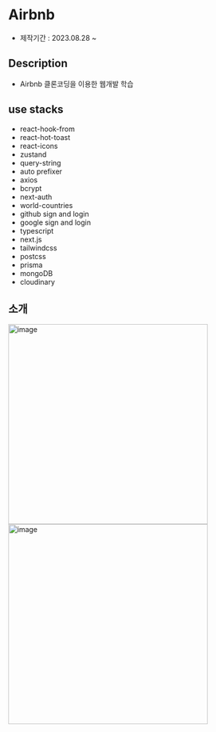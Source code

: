 # Airbnb
- 제작기간 : 2023.08.28 ~

## Description
- Airbnb 클론코딩을 이용한 웹개발 학습

## use stacks
- react-hook-from
- react-hot-toast
- react-icons
- zustand
- query-string
- auto prefixer
- axios
- bcrypt
- next-auth
- world-countries
- github sign and login
- google sign and login
- typescript
- next.js
- tailwindcss
- postcss
- prisma
- mongoDB
- cloudinary

## 소개
<img width="400" alt="image" src="https://github.com/Jaek1783/airbnb/assets/73649967/e7a16243-a1e7-421e-99d2-e0e32d2ffb9b">
<img width="400" alt="image" src="https://github.com/Jaek1783/airbnb/assets/73649967/e2f0b94e-9644-4b93-9055-efdccacbf3b8">